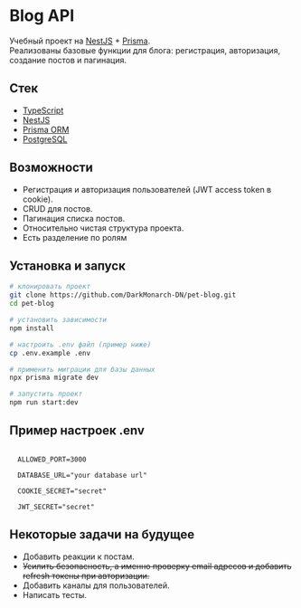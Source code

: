 # Blog API

Учебный проект на [NestJS](https://nestjs.com/) + [Prisma](https://www.prisma.io/).  
Реализованы базовые функции для блога: регистрация, авторизация, создание постов и пагинация.

## Стек

- [TypeScript](https://www.typescriptlang.org/)
- [NestJS](https://nestjs.com/)
- [Prisma ORM](https://www.prisma.io/)
- [PostgreSQL](https://www.postgresql.org/)

## Возможности

- Регистрация и авторизация пользователей (JWT access token в cookie).
- CRUD для постов.
- Пагинация списка постов.
- Относительно чистая структура проекта.
- Есть разделение по ролям

## Установка и запуск

```bash
# клонировать проект
git clone https://github.com/DarkMonarch-DN/pet-blog.git
cd pet-blog

# установить зависимости
npm install

# настроить .env файл (пример ниже)
cp .env.example .env

# применить миграции для базы данных
npx prisma migrate dev

# запустить проект
npm run start:dev

```

## Пример настроек .env

```

  ALLOWED_PORT=3000

  DATABASE_URL="your database url"

  COOKIE_SECRET="secret"

  JWT_SECRET="secret"

```

## Некоторые задачи на будущее

- Добавить реакции к постам.
- ~~Усилить безопасность, а именно проверку email адресов и добавить refresh токены при авторизации.~~
- Добавить каналы для пользователей.
- Написать тесты.
